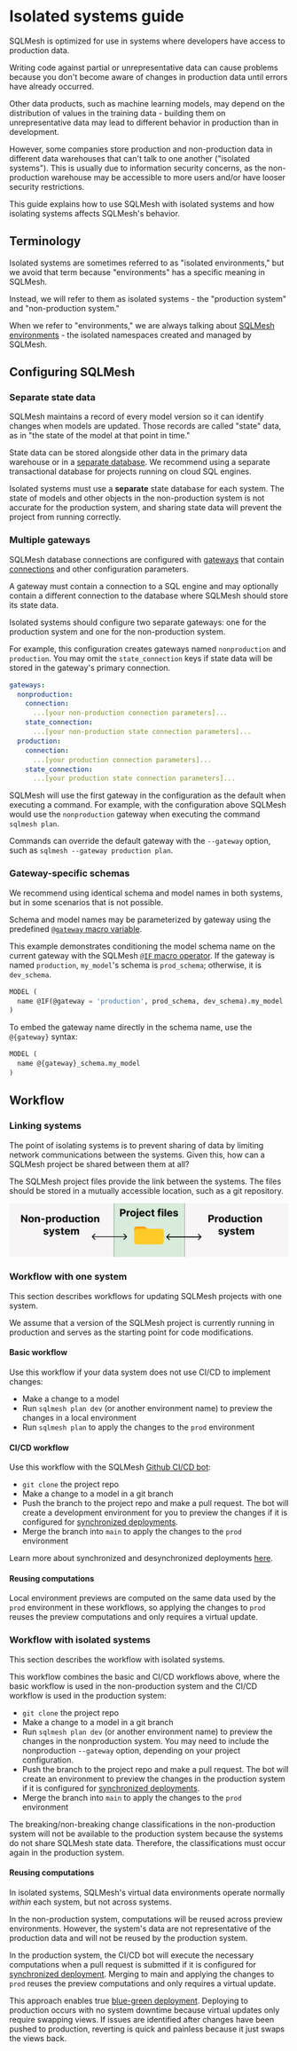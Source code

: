 # Isolated systems guide

SQLMesh is optimized for use in systems where developers have access to production data.

Writing code against partial or unrepresentative data can cause problems because you don't become aware of changes in production data until errors have already occurred.

Other data products, such as machine learning models, may depend on the distribution of values in the training data - building them on unrepresentative data may lead to different behavior in production than in development.

However, some companies store production and non-production data in different data warehouses that can't talk to one another ("isolated systems"). This is usually due to information security concerns, as the non-production warehouse may be accessible to more users and/or have looser security restrictions.

This guide explains how to use SQLMesh with isolated systems and how isolating systems affects SQLMesh's behavior.

## Terminology

Isolated systems are sometimes referred to as "isolated environments," but we avoid that term because "environments" has a specific meaning in SQLMesh.

Instead, we will refer to them as isolated systems - the "production system" and "non-production system."

When we refer to "environments," we are always talking about [SQLMesh environments](../concepts/environments.md) - the isolated namespaces created and managed by SQLMesh.

## Configuring SQLMesh

### Separate state data

SQLMesh maintains a record of every model version so it can identify changes when models are updated. Those records are called "state" data, as in "the state of the model at that point in time."

State data can be stored alongside other data in the primary data warehouse or in a [separate database](./configuration.md#state-connection). We recommend using a separate transactional database for projects running on cloud SQL engines.

Isolated systems must use a **separate** state database for each system. The state of models and other objects in the non-production system is not accurate for the production system, and sharing state data will prevent the project from running correctly.

### Multiple gateways

SQLMesh database connections are configured with [gateways](./configuration.md#gateways) that contain [connections](./connections.md) and other configuration parameters.

A gateway must contain a connection to a SQL engine and may optionally contain a different connection to the database where SQLMesh should store its state data.

Isolated systems should configure two separate gateways: one for the production system and one for the non-production system.

For example, this configuration creates gateways named `nonproduction` and `production`. You may omit the `state_connection` keys if state data will be stored in the gateway's primary connection.

```yaml linenums="1"
gateways:
  nonproduction:
    connection:
      ...[your non-production connection parameters]...
    state_connection:
      ...[your non-production state connection parameters]...
  production:
    connection:
      ...[your production connection parameters]...
    state_connection:
      ...[your production state connection parameters]...
```

SQLMesh will use the first gateway in the configuration as the default when executing a command. For example, with the configuration above SQLMesh would use the `nonproduction` gateway when executing the command `sqlmesh plan`.

Commands can override the default gateway with the `--gateway` option, such as `sqlmesh --gateway production plan`.

### Gateway-specific schemas

We recommend using identical schema and model names in both systems, but in some scenarios that is not possible.

Schema and model names may be parameterized by gateway using the predefined [`@gateway` macro variable](../concepts/macros/macro_variables.md#runtime-variables).

This example demonstrates conditioning the model schema name on the current gateway with the SQLMesh [`@IF` macro operator](../concepts/macros/sqlmesh_macros.md#if). If the gateway is named `production`, `my_model`'s schema is `prod_schema`; otherwise, it is `dev_schema`.

```sql linenums="1"
MODEL (
  name @IF(@gateway = 'production', prod_schema, dev_schema).my_model
)
```

To embed the gateway name directly in the schema name, use the `@{gateway}` syntax:

```sql linenums="1"
MODEL (
  name @{gateway}_schema.my_model
)
```

## Workflow

### Linking systems

The point of isolating systems is to prevent sharing of data by limiting network communications between the systems. Given this, how can a SQLMesh project be shared between them at all?

The SQLMesh project files provide the link between the systems. The files should be stored in a mutually accessible location, such as a git repository.

![SQLMesh project files link systems](./isolated_systems/isolated-systems_linkage.png)

### Workflow with one system

This section describes workflows for updating SQLMesh projects with one system.

We assume that a version of the SQLMesh project is currently running in production and serves as the starting point for code modifications.

#### Basic workflow

Use this workflow if your data system does not use CI/CD to implement changes:

- Make a change to a model
- Run `sqlmesh plan dev` (or another environment name) to preview the changes in a local environment
- Run `sqlmesh plan` to apply the changes to the `prod` environment

#### CI/CD workflow

Use this workflow with the SQLMesh [Github CI/CD bot](../integrations/github.md):

- `git clone` the project repo
- Make a change to a model in a git branch
- Push the branch to the project repo and make a pull request. The bot will create a development environment for you to preview the changes if it is configured for [synchronized deployments](../integrations/github.md#synchronized-vs-desynchronized-deployments).
- Merge the branch into `main` to apply the changes to the `prod` environment

Learn more about synchronized and desynchronized deployments [here](../integrations/github.md#synchronized-vs-desynchronized-deployments).

#### Reusing computations

Local environment previews are computed on the same data used by the `prod` environment in these workflows, so applying the changes to `prod` reuses the preview computations and only requires a virtual update.

### Workflow with isolated systems

This section describes the workflow with isolated systems.

This workflow combines the basic and CI/CD workflows above, where the basic workflow is used in the non-production system and the CI/CD workflow is used in the production system:

- `git clone` the project repo
- Make a change to a model in a git branch
- Run `sqlmesh plan dev` (or another environment name) to preview the changes in the nonproduction system. You may need to include the nonproduction `--gateway` option, depending on your project configuration.
- Push the branch to the project repo and make a pull request. The bot will create an environment to preview the changes in the production system if it is configured for [synchronized deployments](../integrations/github.md#synchronized-vs-desynchronized-deployments).
- Merge the branch into `main` to apply the changes to the `prod` environment

The breaking/non-breaking change classifications in the non-production system will not be available to the production system because the systems do not share SQLMesh state data. Therefore, the classifications must occur again in the production system.

#### Reusing computations

In isolated systems, SQLMesh's virtual data environments operate normally *within* each system, but not across systems.

In the non-production system, computations will be reused across preview environments. However, the system's data are not representative of the production data and will not be reused by the production system.

In the production system, the CI/CD bot will execute the necessary computations when a pull request is submitted if it is configured for [synchronized deployment](../integrations/github.md#synchronized-vs-desynchronized-deployments). Merging to main and applying the changes to `prod` reuses the preview computations and only requires a virtual update.

This approach enables true [blue-green deployment](https://en.m.wikipedia.org/wiki/Blue%E2%80%93green_deployment). Deploying to production occurs with no system downtime because virtual updates only require swapping views. If issues are identified after changes have been pushed to production, reverting is quick and painless because it just swaps the views back.